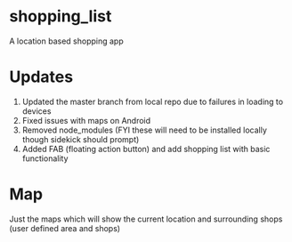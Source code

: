 # shopping_list
A location based shopping app

# Updates

1. Updated the master branch from local repo due to failures in loading to devices
2. Fixed issues with maps on Android
3. Removed node_modules (FYI these will need to be installed locally though sidekick should prompt)
4. Added FAB (floating action button) and add shopping list with basic functionality

# Map

Just the maps which will show the current location and surrounding shops (user defined area and shops)

